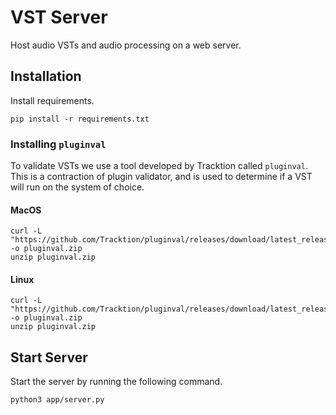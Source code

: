 # VST Server

Host audio VSTs and audio processing on a web server.

## Installation
Install requirements.
```console
pip install -r requirements.txt
```

### Installing `pluginval`
To validate VSTs we use a tool developed by Tracktion called `pluginval`. This is a contraction of plugin validator, and is used to determine if a VST will run on the system of choice.
#### MacOS
```console
curl -L "https://github.com/Tracktion/pluginval/releases/download/latest_release/pluginval_macOS.zip" -o pluginval.zip
unzip pluginval.zip
```
#### Linux
```console
curl -L "https://github.com/Tracktion/pluginval/releases/download/latest_release/pluginval_linux.zip" -o pluginval.zip
unzip pluginval.zip
```

## Start Server
Start the server by running the following command.
```console
python3 app/server.py
```
